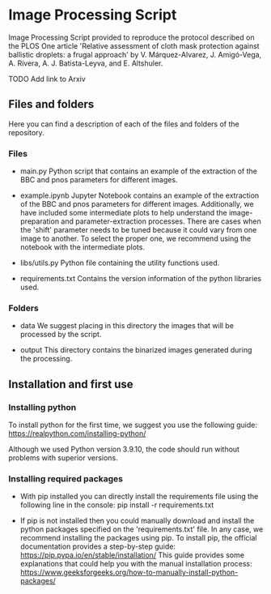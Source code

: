 # Image Processing Script
Image Processing Script provided to reproduce the protocol described on the PLOS One article 'Relative assessment of cloth mask protection against ballistic droplets: a frugal approach' by V. Márquez-Alvarez, J. Amigó-Vega, A. Rivera, A. J. Batista-Leyva, and E. Altshuler.

TODO Add link to Arxiv

## Files and folders

Here you can find a description of each of the files and folders of the repository.
### Files

- main.py
Python script that contains an example of the extraction of the BBC and pnos parameters for different images.

- example.ipynb
Jupyter Notebook contains an example of the extraction of the BBC and pnos parameters for different images. Additionally, we have included some intermediate plots to help understand the image-preparation and parameter-extraction processes.
There are cases when the 'shift' parameter needs to be tuned because it could vary from one image to another. To select the proper one, we recommend using the notebook with the intermediate plots.

- libs/utils.py
Python file containing the utility functions used.

- requirements.txt
Contains the version information of the python libraries used.

### Folders

- data
We suggest placing in this directory the images that will be processed by the script.

- output
This directory contains the binarized images generated during the processing.

## Installation and first use

### Installing python
To install python for the first time, we suggest you use the following guide:
https://realpython.com/installing-python/

Although we used Python version 3.9.10, the code should run without problems with superior versions.

### Installing required packages

- With pip installed you can directly install the requirements file using the following line in the console:
    pip install -r requirements.txt

- If pip is not installed then you could manually download and install the python packages specified on the 'requirements.txt' file.
    In any case, we recommend installing the packages using pip. To install pip, the official documentation provides a step-by-step guide:
    https://pip.pypa.io/en/stable/installation/
    This guide provides some explanations that could help you with the manual installation process:
    https://www.geeksforgeeks.org/how-to-manually-install-python-packages/
